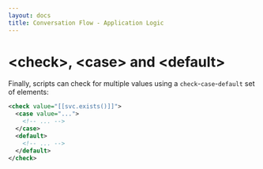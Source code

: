 ```yaml
---
layout: docs
title: Conversation Flow - Application Logic
---
```

# &lt;check&gt;, &lt;case&gt; and &lt;default&gt;

Finally, scripts can check for multiple values using a `check`-`case`-`default` set of elements:
```xml
<check value="[[svc.exists()]]">
  <case value="...">
    <!-- ... -->
  </case>
  <default>
    <!-- ... -->
  </default>
</check>
```

